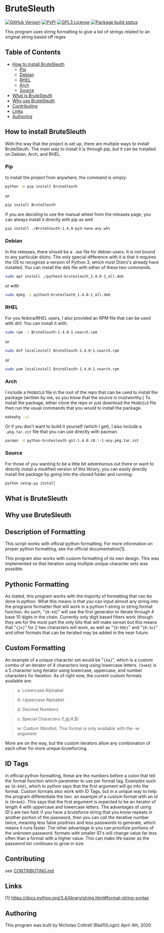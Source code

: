 # BruteSleuth

[![GitHub Version](https://img.shields.io/github/v/release/rad10/BruteSleuth)](https://github.com/rad10/BruteSleuth/releases)
[![PyPI](https://img.shields.io/pypi/v/BruteSleuth?style=flat)](https://pypi.org/project/BruteSleuth/)
[![GPL3 License](https://img.shields.io/github/license/rad10/BruteSleuth?style=flat)](https://www.gnu.org/licenses/gpl-3.0.en.html)
[![Package build status](https://img.shields.io/github/workflow/status/rad10/BruteSleuth/Python%20package?logo=GitHub)](https://github.com/rad10/BruteSleuth/actions/workflows/python-package.yml)

This program uses string formatting to give a list of strings related to an original string based off regex

## Table of Contents

 * [How to install BruteSleuth](#how-to-install-brutesleuth)
    * [Pip](#pip)
    * [Debian](#debian)
    * [RHEL](#rhel)
    * [Arch](#arch)
    * [Source](#source)
 * [What is BruteSleuth](#what-is-brutesleuth)
 * [Why use BruteSleuth](#why-use-brutesleuth)
 * [Contributing](#contributing)
 * [Links](#links)
 * [Authoring](#authoring)


## How to install BruteSleuth

With the way that the project is set up, there are multiple ways to install
BruteSleuth. The main way to install it is through pip, but it can be installed
on Debian, Arch, and RHEL.

### Pip

to install the project from anywhere, the command is simply:

```bash
python -m pip install BruteSleuth
```

or

```bash
pip install BruteSleuth
```

If you are deciding to use the manual wheel from the releases page, you can
always install it directly with pip as well

```bash
pip install ./BruteSleuth-1.4.0-py3-none-any.whl
```

### Debian

In the releases, there should be a `.deb` file for debian users. It is not
bound to any particular distro. The only special difference with it is that it
requires the OS to recognize a version of Python 3, which most Distro's already
have installed. You can install the deb file with either of these two commands.

```bash
sudo apt install ./python3-brutesleuth_1.4.0-1_all.deb
```

or with

```bash
sudo dpkg -i python3-brutesleuth_1.4.0-1_all.deb
```

### RHEL

For you fedora/RHEL users, I also provided an RPM file that can be used with
dnf. You can install it with:

```bash
sudo rpm -i BruteSleuth-1.4.0-1.noarch.rpm
```
or

```bash
sudo dnf localinstall BruteSleuth-1.4.0-1.noarch.rpm
```

or

```bash
sudo yum localinstall BruteSleuth-1.4.0-1.noarch.rpm
```

### Arch

I include a `PKGBUILD` file in the root of the repo that can be used to install
the package (written by me, so you know that the source is trustworthy.) To
install the package, either clone the repo or just download the `PKGBUILD` file
then run the usual commands that you would to install the package.

```bash
makepkg -si
```

Or if you don't want to build it yourself (which I get), I also include a
`.pkg.tar.zst` file that you can use directly with pacman.

```bash
pacman -U python-brutesleuth-git-1.4.0.r0.?-1-any.pkg.tar.zst
```

### Source

For those of you wanting to be a little bit adventurous out there or want to
directly install a modified version of this library, you can easily directly
install the package by going into the cloned folder and running:

```bash
python setup.py install
```

## What is BruteSleuth


## Why use BruteSleuth


## Description of Formatting
This script works with official python formatting. For more information on proper python
formatting, see the official documentation[1].

This program also works with custom formatting of its own design. This was implemented so
that iteration using multiple unique character sets was possible.

## Pythonic Formatting
As stated, this program works with the majority of formatting that can be done in python.
What this means is that you can input almost any string into the programs formatter that
will work in a python f-string or string.format function. As such, "`{0:4d}`" will use the
first generator to iterate through 4 base 10 digits in the chain. Currently only digit
based filters work (though they are for the most part the only bits that will make sense)
but this means that "`{2x}`" for 2 hex characters will work, as well as "`{0:08b}`" and "`{0:3o}`"
and other formats that can be iterated may be added in the near future.

## Custom Formatting
An example of a unique character set would be "`{4a}`", which is a custom combo of an iterator
of 4 characters long using lowercase letters. `{5aAd}` is a 5 character long iterator using
lowercase, uppercase, and number characters for iteration. As of right now, the current custom
formats available are:

> a: Lowercase Alphabet

> A: Uppercase Alphabet

> d: Decimal Numbers

> s: Special Characters (!,@,#,$)

> w: Custom Wordlist. This format is only available with the -w argument

More are on the way, but the custom iterators allow any combonation of each other for more unique
bruteforcing.

## ID Tags
in official python formatting, these are the numbers before a colon that tell the format function
which parameter to use per format tag. Examples such as `{0:04d}`, which to python says that the first
argument will go into the format. Custom formats also work with ID Tags, but in a unique way to help
the program differentiate the two. an example of a custom format with an id is `{0+4aA}`. This says
that the first argument is expected to be an iterator of length 4 with uppercase and lowercase letters.
The advantages of using ID's are two fold: if you have a bruteforce string that you know repeats in
another portion of the password, then you can call the iterative number twice, meaning less false
positives and less passwords to generate, which means it runs faster. The other advantage is you can
prioritize portions of the unknown password. formats with smaller ID's will change value far less often
than a format with a higher value. This can make life easier as the password list continues to grow in size.

## Contributing

see [CONTRIBUTING.md](docs/CONTRIBUTING.md)

## Links
[1] https://docs.python.org/3.4/library/string.html#format-string-syntax

## Authoring
This program was built by Nicholas Cottrell (Rad10Logic)
April 4th, 2020
